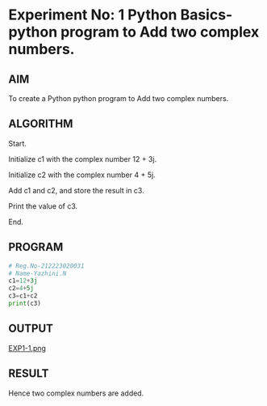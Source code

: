 # Experiment No: 1 Python Basics- python program to Add  two complex  numbers.
## AIM  
To create a Python python program to Add  two complex  numbers.

## ALGORITHM  

Start.

Initialize c1 with the complex number 12 + 3j.

Initialize c2 with the complex number 4 + 5j.

Add c1 and c2, and store the result in c3.

Print the value of c3.

End.


## PROGRAM
```python
# Reg.No-212223020031
# Name-Yazhini.N
c1=12+3j
c2=4+5j
c3=c1+c2
print(c3)
```
## OUTPUT
[EXP1-1.png](https://github.com/23013357/Module-1/blob/main/EXP1-1.png?raw=true)


## RESULT

Hence two complex numbers are added.
